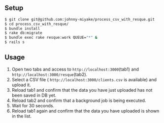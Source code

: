 ## Setup
```sh
$ git clone git@github.com:johnny-miyake/process_csv_with_resque.git
$ cd process_csv_with_resque/
$ bundle install
$ rake db:migrate
$ bundle exec rake resque:work QUEUE="*" &
$ rails s
```

## Usage
1. Open two tabs and access to `http://localhost:3000`(tab1) and `http://localhost:3000/resque`(tab2).
2. Select a CSV file ( `http://localhost:3000/clients.csv` is available) and upload it.
3. Reload tab1 and confirm that the data you have just uploaded has not been saved in DB yet.
4. Reload tab2 and confirm that a background job is being executed.
5. Wait for 30 seconds.
6. Reload tab1 again and confirm that the data you have uploaded is shown in the list.
